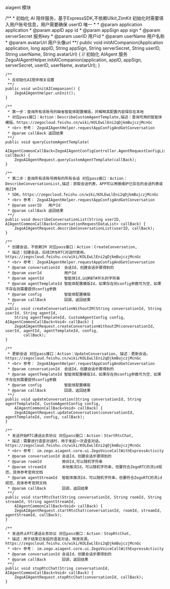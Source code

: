 aiagent 模块



 /**
     * 初始化 AI 陪伴服务，基于ExpressSDK,不依赖UIkit,ZimKit 初始化时需要填入用户账号信息，用户需要确保 userID 唯一
     *
     * @param application  application
     * @param appID        app id
     * @param appSign      app sign
     * @param serverSecret 服务key
     * @param userID       用户id
     * @param userName     用户名称
     * @param avatarUrl    用户头像url
     **/
    public void initAICompanion(Application application, long appID, String appSign, String serverSecret, String userID,
        String userName, String avatarUrl) {
        // 初始化 AIAgent 服务
        ZegoAIAgentHelper.initAICompanion(application, appID, appSign, serverSecret, userID, userName, avatarUrl);
    }

    /**
     * 反初始化AI陪伴相关设置
     **/
    public void unInitAICompanion() {
        ZegoAIAgentHelper.unInit();
    }

    /**
     * 第一步：查询所有该账号的缺省智能体配置模版，并解释其配置内容保存在本地
     * 对应pass接口：Action：DescribeCustomAgentTemplate,描述：查询可用的智能体模版。https://zegocloud.feishu.cn/wiki/KOLEwLlEni2qDjkmBujczjMcnGc
     * <br> 参考： ZegoAIAgentHelper.requestAppConfigAndGetConversation
     * @param callBack 返回结果
     **/
    public void queryCustomAgentTemplate(
        AIAgentCommonCallBack<ZegoAIAgentConfigController.AgentRequestConfigList> callBack) {
        ZegoAIAgentRequest.queryCustomAgentTemplate(callBack);
    }

    /**
     * 第二步：查询所有该账号拥有的所有会话 对应pass接口：Action：DescribeConversationList,描述：获取会话列表，APP可以用做维护已存在的会话列表或用ZIM
     * SDK。https://zegocloud.feishu.cn/wiki/KOLEwLlEni2qDjkmBujczjMcnGc
     * <br> 参考： ZegoAIAgentHelper.requestAppConfigAndGetConversation
     * @param userID   用户Id
     * @param callBack 返回结果
     **/
    public void describeConversationList(String userID, AIAgentCommonCallBack<ConversationRequestDataList> callBack) {
        ZegoAIAgentRequest.describeConversationList(userID, callBack);
    }

    /**
     * 创建会话，不依赖IM 对应pass接口：Action：CreateConversation,
     * 描述：创建会话，后续IM与RTC对话时使用。https://zegocloud.feishu.cn/wiki/KOLEwLlEni2qDjkmBujczjMcnGc
     * <br> 参考： ZegoAIAgentHelper.requestAppConfigAndGetConversation
     * @param conversationId  会话Id，创建会话步骤得到的
     * @param userId          用户Id
     * @param agentId         智能体Id,以@RBT#开头的字符串
     * @param agentTemplateId 智能体配置模版Id，如果存在则config参数可为空，如果不存在则需要提供config参数
     * @param config          智能体配置模版
     * @param callBack        回调，返回结果
     **/
    public void createConversationWithoutIM(String conversationId, String userId, String agentId,
        String agentTemplateId, CustomAgentConfig config, AIAgentCommonCallBack<Void> callBack) {
        ZegoAIAgentRequest.createConversationWithoutIM(conversationId, userId, agentId, agentTemplateId, config,
            callBack);
    }

    /**
     * 更新会话 对应pass接口：Action：UpdateConversation, 描述：更新会话。https://zegocloud.feishu.cn/wiki/KOLEwLlEni2qDjkmBujczjMcnGc
     * <br> 参考： ZegoAIAgentHelper.requestAppConfigAndGetConversation
     * @param conversationId  会话Id，创建会话步骤得到的
     * @param agentTemplateId 智能体配置模版Id，如果存在则config参数可为空，如果不存在则需要提供config参数
     * @param config          智能体配置模版
     * @param callBack        回调，返回结果
     **/
    public void updateConversation(String conversationId, String agentTemplateId, CustomAgentConfig config,
        AIAgentCommonCallBack<Void> callBack) {
        ZegoAIAgentRequest.updateConversation(conversationId, agentTemplateId, config, callBack);
    }

    /**
     * 发送开始RTC通话业务协议 对应pass接口：Action：StartRtcChat,
     * 描述：需要进行语音对话时，用于发起一次语音对话。https://zegocloud.feishu.cn/wiki/KOLEwLlEni2qDjkmBujczjMcnGc
     * <br> 参考： im.zego.aiagent.core.ui.ZegoVoiceCallWithExpressActivity
     * @param conversationId 会话Id，创建会话步骤得到的
     * @param roomId         房间Id,可以随机字符串
     * @param streamId       本地推流Id，可以随机字符串，但要符合ZegoRTC的流id规范，具体参考官网文档
     * @param agentStreamId  智能体推流Id，可以随机字符串，但要符合ZegoRTC的流id规范，具体参考官网文档
     * @param callBack       回调，返回结果
     **/
    public void startRtcChat(String conversationId, String roomId, String streamId, String agentStreamId,
        AIAgentCommonCallBack<Void> callBack) {
        ZegoAIAgentRequest.startRtcChat(conversationId, roomId, streamId, agentStreamId, callBack);
    }

    /**
     * 发送终止RTC通话业务协议 对应pass接口：Action：StopRtcChat,
     * 描述：用于结束已发起的语音对话，释放资源。https://zegocloud.feishu.cn/wiki/KOLEwLlEni2qDjkmBujczjMcnGc
     * <br> 参考： im.zego.aiagent.core.ui.ZegoVoiceCallWithExpressActivity
     * @param conversationId 会话Id，创建会话步骤得到的
     * @param callBack       回调，返回结果
     **/
    public void stopRtcChat(String conversationId, AIAgentCommonCallBack<Void> callBack) {
        ZegoAIAgentRequest.stopRtcChat(conversationId, callBack);
    }